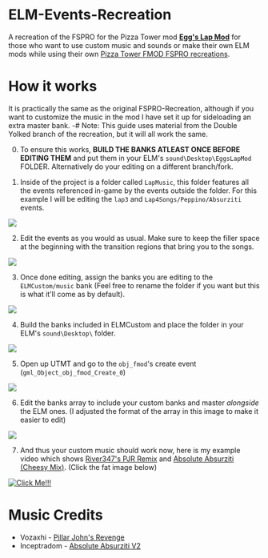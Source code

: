 # ELM-Events-Recreation
A recreation of the FSPRO for the Pizza Tower mod [**Egg's Lap Mod**](https://gamebanana.com/mods/464912) for those who want to use custom music and sounds or make their own ELM mods while using their own [Pizza Tower FMOD FSPRO recreations](https://github.com/Raltyro/PT-FSPRO-Recreation).
# How it works
It is practically the same as the original FSPRO-Recreation,  although if you want to customize the music in the mod I have set it up for sideloading an extra master bank.
-# Note: This guide uses material from the Double Yolked branch of the recreation,  but it will all work the same.

0. To ensure this works,  **BUILD THE BANKS ATLEAST ONCE BEFORE EDITING THEM** and put them in your ELM's `sound\Desktop\EggsLapMod` FOLDER.  Alternatively do your editing on a different branch/fork.

1. Inside of the project is a folder called `LapMusic`,  this folder features all the events referenced in-game by the events outside the folder.  For this example I will be editing the `lap3` and `Lap4Songs/Peppino/Absurziti` events.

![](https://i.postimg.cc/gkXpV0ty/LapMusic.png)

2. Edit the events as you would as usual.  Make sure to keep the filler space at the beginning with the transition regions that bring you to the songs.
   
![](https://i.postimg.cc/qqW9b8Ds/Spacer.png)

3. Once done editing,  assign the banks you are editing to the `ELMCustom/music` bank (Feel free to rename the folder if you want but this is what it'll come as by default).
   
![](https://i.postimg.cc/QdG2cJTs/Assigning.png)

4. Build the banks included in ELMCustom and place the folder in your ELM's `sound\Desktop\` folder.
   
![](https://i.postimg.cc/3w9z5MbJ/Folder-placement.png)

5. Open up UTMT and go to the `obj_fmod`'s create event (`gml_Object_obj_fmod_Create_0`)
    
![](https://i.postimg.cc/tT6qX40N/fmod-create.png)

6. Edit the banks array to include your custom banks and master *alongside* the ELM ones. (I adjusted the format of the array in this image to make it easier to edit)
    
![](https://i.postimg.cc/1tjTXGQk/Bank-array.png)

7. And thus your custom music should work now,  here is my example video which shows [River347's PJR Remix](https://www.youtube.com/watch?v=CUUn6xCTT7U) and [Absolute Absurziti (Cheesy Mix)](https://www.youtube.com/watch?v=GPHvp9Y5aJM). (Click the fat image below)
   
[![Click Me!!!](https://i.postimg.cc/GtMfB6yh/ELMFSPRO-CMD.png)](https://youtu.be/4FdvZ3OTCYw)

# Music Credits
- Vozaxhi - [Pillar John's Revenge](https://www.youtube.com/watch?v=MSzReOhnxXg)
- Inceptradom - [Absolute Absurziti V2](https://www.youtube.com/watch?v=8Vqa5lfr8Sk)
